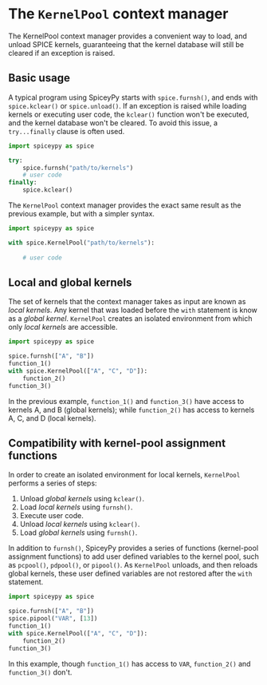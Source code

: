 The `KernelPool` context manager
====================================================
The KernelPool context manager provides a convenient way to load, and unload SPICE kernels, guaranteeing that the kernel database will still be cleared if an exception is raised.

Basic usage
-------------------
A typical program using SpiceyPy starts with `spice.furnsh()`, and ends with `spice.kclear()` or `spice.unload()`. If an exception is raised while loading kernels or executing user code, the `kclear()` function won't be executed, and the kernel database won't be cleared. To avoid this issue, a `try...finally` clause is often used.

```python
import spiceypy as spice

try:
	spice.furnsh("path/to/kernels")
	# user code
finally:
	spice.kclear()
```

The `KernelPool` context manager provides the exact same result as the previous example, but with a simpler syntax.

```python
import spiceypy as spice

with spice.KernelPool("path/to/kernels"):
	
	# user code
```

Local and global kernels
----------------------------------------
The set of kernels that the context manager takes as input are known as *local kernels*. Any kernel that was loaded before the `with` statement is know as a *global kernel*. `KernelPool` creates an isolated environment from which only *local kernels* are accessible. 

```python
import spiceypy as spice

spice.furnsh(["A", "B"])
function_1()
with spice.KernelPool(["A", "C", "D"]):
	function_2()
function_3()
```

In the previous example, `function_1()` and `function_3()` have access to kernels A, and B (global kernels); while `function_2()` has access to kernels A, C, and D (local kernels).

Compatibility with kernel-pool assignment functions
---------------------------------------------------------------------------------
In order to create an isolated environment for local kernels, `KernelPool` performs a series of steps:
1. Unload *global kernels* using `kclear()`.
2. Load *local kernels* using `furnsh()`.
3. Execute user code.
4. Unload *local kernels* using `kclear()`.
5. Load *global kernels* using `furnsh()`.

In addition to `furnsh()`, SpiceyPy provides a series of functions (kernel-pool assignment functions) to add user defined variables to the kernel pool, such as `pcpool()`, `pdpool()`, or `pipool()`. As `KernelPool` unloads, and then reloads global kernels, these user defined variables are not restored after the `with` statement.

```python
import spiceypy as spice

spice.furnsh(["A", "B"])
spice.pipool("VAR", [13])
function_1()
with spice.KernelPool(["A", "C", "D"]):
	function_2()
function_3()
```

In this example, though `function_1()` has access to `VAR`,  `function_2()` and `function_3()` don't.
